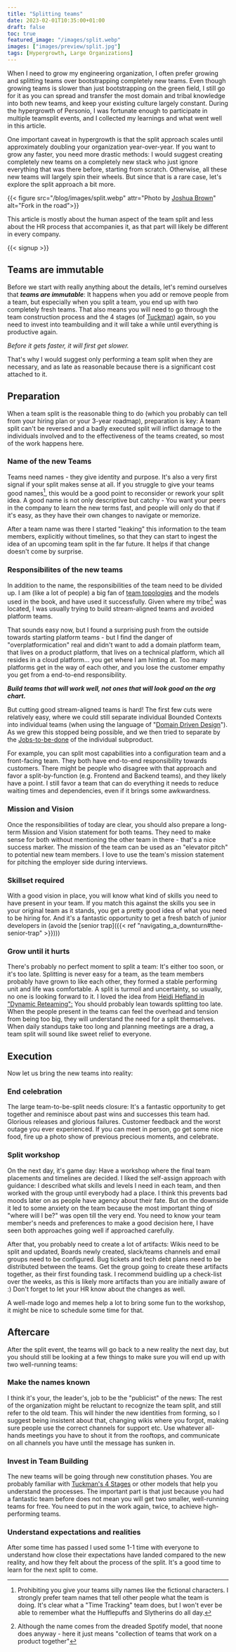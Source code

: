 ```yaml
---
title: "Splitting teams"
date: 2023-02-01T10:35:00+01:00
draft: false
toc: true
featured_image: "/images/split.webp"
images: ["images/preview/split.jpg"]
tags: [Hypergrowth, Large Organizations]
---
```


When I need to grow my engineering organization, I often prefer growing and splitting teams over bootstrapping completely new teams. Even though growing teams is slower than just bootstrapping on the green field, I still go for it as you can spread and transfer the most domain and tribal knowledge into both new teams, and keep your existing culture largely constant. During the hypergrowth of Personio, I was fortunate enough to participate in multiple teamsplit events, and I collected my learnings and what went well in this article. 

One important caveat in hypergrowth is that the split approach scales until approximately doubling your organization year-over-year. If you want to grow any faster, you need more drastic methods: I would suggest creating completely new teams on a completely new stack who just ignore everything that was there before, starting from scratch. Otherwise, all these new teams will largely spin their wheels. But since that is a rare case, let's explore the split approach a bit more.

{{< figure src="/blog/images/split.webp" attr="Photo by [Joshua Brown](https://unsplash.com/@joshbrown)" alt="Fork in the road">}}
  
This article is mostly about the human aspect of the team split and less about the HR process that accompanies it, as that part will likely be different in every company. 

{{< signup >}}

## Teams are immutable

Before we start with really anything about the details, let's remind ourselves that ***teams are immutable***: It happens when you add or remove people from a team, but especially when you split a team, you end up with two completely fresh teams. That also means you will need to go through the team construction process and the 4 stages (of [Tuckman](https://en.wikipedia.org/wiki/Tuckman%27s_stages_of_group_development)) again, so you need to invest into teambuilding and it will take a while until everything is productive again. 

_Before it gets faster, it will first get slower._

That's why I would suggest only performing a team split when they are necessary, and as late as reasonable because there is a significant cost attached to it.

## Preparation

When a team split is the reasonable thing to do (which you probably can tell from your hiring plan or your 3-year roadmap), preparation is key: A team split can't be reversed and a badly executed split will inflict damage to the individuals involved and to the effectiveness of the teams created, so most of the work happens here.

### Name of the new Teams

Teams need names - they give identity and purpose. It's also a very first signal if your split makes sense at all. If you struggle to give your teams good names[^1], this would be a good point to reconsider or rework your split idea. A good name is not only descriptive but catchy - You want your peers in the company to learn the new terms fast, and people will only do that if it's easy, as they have their own changes to navigate or memorize.

After a team name was there I started "leaking" this information to the team members, explicitly without timelines, so that they can start to ingest the idea of an upcoming team split in the far future. It helps if that change doesn't come by surprise.

### Responsibilites of the new teams

In addition to the name, the responsibilities of the team need to be divided up. I am (like a lot of people) a big fan of [team topologies](https://teamtopologies.com/) and the models used in the book, and have used it successfully. Given where my tribe[^2] was located, I was usually trying to build stream-aligned teams and avoided platform teams. 

That sounds easy now, but I found a surprising push from the outside towards starting platform teams - but I find the danger of "overplatformication" real and didn't want to add a domain platform team, that lives on a product platform, that lives on a technical platform, which all resides in a cloud platform... you get where I am hinting at. Too many platforms get in the way of each other, and you lose the customer empathy you get from a end-to-end responsibility. 

***Build teams that will work well, not ones that will look good on the org chart.***

But cutting good stream-aligned teams is hard! The first few cuts were relatively easy, where we could still separate individual Bounded Contexts into individual teams (when using the language of "[Domain Driven Design](https://www.amazon.de/Domain-Driven-Design-Tackling-Complexity-Software/dp/0321125215)"). As we grew this stopped being possible, and we then tried to separate by the [Jobs-to-be-done](https://jobs-to-be-done.com/jobs-to-be-done-a-framework-for-customer-needs-c883cbf61c90) of the individual subproduct. 

For example, you can split most capabilities into a configuration team and a front-facing team. They both have end-to-end responsibility towards customers. There might be people who disagree with that approach and favor a split-by-function (e.g. Frontend and Backend teams), and they likely have a point. I still favor a team that can do everything it needs to reduce waiting times and dependencies, even if it brings some awkwardness.

### Mission and Vision

Once the responsibilities of today are clear, you should also prepare a long-term Mission and Vision statement for both teams. They need to make sense for both without mentioning the other team in there - that's a nice success marker. The mission of the team can be used as an "elevator pitch" to potential new team members. I love to use the team's mission statement for pitching the employer side during interviews.   

### Skillset required

With a good vision in place, you will know what kind of skills you need to have present in your team. If you match this against the skills you see in your original team as it stands, you get a pretty good idea of what you need to be hiring for.  And it's a fantastic opportunity to get a fresh batch of junior developers in (avoid the [senior trap]({{< ref "navigating_a_downturn#the-senior-trap" >}})))

### Grow until it hurts

There's probably no perfect moment to split a team: It's either too soon, or it's too late. Splitting is never easy for a team, as the team members probably have grown to like each other, they formed a stable performing unit and life was comfortable. A split is turmoil and uncertainty, so usually, no one is looking forward to it. I loved the idea from [Heidi Hefland in "Dynamic Reteaming":](https://www.heidihelfand.com/dynamic-reteaming/) You should probably lean towards splitting too late. When the people present in the teams can feel the overhead and tension from being too big, they will understand the need for a split themselves. When daily standups take too long and planning meetings are a drag, a team split will sound like sweet relief to everyone.

## Execution

Now let us bring the new teams into reality:

### End celebration

The large team-to-be-split needs closure: It's a fantastic opportunity to get together and reminisce about past wins and successes this team had. Glorious releases and glorious failures. Customer feedback and the worst outage you ever experienced. If you can meet in person, go get some nice food, fire up a photo show of previous precious moments, and celebrate.

### Split workshop

On the next day, it's game day: Have a workshop where the final team placements and timelines are decided. I liked the self-assign approach with guidance: I described what skills and levels I need in each team, and then worked with the group until everybody had a place. I think this prevents bad moods later on as people have agency about their fate. But on the downside it led to some anxiety on the team because the most important thing of "where will I be?" was open till the very end. You need to know your team member's needs and preferences to make a good decision here, I have seen both approaches going well if approached carefully. 

After that, you probably need to create a lot of artifacts: Wikis need to be split and updated, Boards newly created, slack/teams channels and email groups need to be configured. Bug tickets and tech debt plans need to be distributed between the teams. Get the group going to create these artifacts together, as their first founding task. I recommend buidling up a check-list over the weeks, as this is likely more artifacts than you are initially aware of :) Don't forget to let your HR know about the changes as well.

A well-made logo and memes help a lot to bring some fun to the workshop, it might be nice to schedule some time for that.

## Aftercare

After the split event, the teams will go back to a new reality the next day, but you should still be looking at a few things to make sure you will end up with two well-running teams:

### Make the names known

I think it's your, the leader's, job to be the "publicist" of the news: The rest of the organization might be reluctant to recognize the team split, and still refer to the old team. This will hinder the new identities from forming, so I suggest being insistent about that, changing wikis where you forgot, making sure people use the correct channels for support etc. Use whatever all-hands meetings you have to shout it from the rooftops, and communicate on all channels you have until the message has sunken in. 

### Invest in Team Building

The new teams will be going through new constitution phases. You are probably familiar with [Tuckman's 4 Stages](https://en.wikipedia.org/wiki/Tuckman%27s_stages_of_group_development) or other models that help you understand the processes. The important part is that just because you had a fantastic team before does not mean you will get two smaller, well-running teams for free. You need to put in the work again, twice, to achieve high-performing teams. 

### Understand expectations and realities

After some time has passed I used some 1-1 time with everyone to understand how close their expectations have landed compared to the new reality, and how they felt about the process of the split. It's a good time to learn for the next split to come.

[^1]: Prohibiting you give your teams silly names like the fictional characters. I strongly prefer team names that tell other people what the team is doing. It's clear what a "Time Tracking" team does, but I won't ever be able to remember what the Hufflepuffs and Slytherins do all day.

[^2]: Although the name comes from the dreaded Spotify model, that noone does anyway - here it just means "collection of teams that work on a product together"